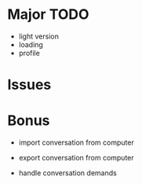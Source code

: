 # Major TODO

- light version
- loading
- profile

# Issues

# Bonus

- import conversation from computer
- export conversation from computer



- handle conversation demands
